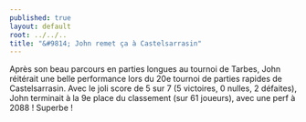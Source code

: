 ```yaml
---
published: true
layout: default
root: ../../..
title: "&#9814; John remet ça à Castelsarrasin"
---
```

Après son beau parcours en parties longues au tournoi de Tarbes, John réitérait une belle performance lors du 20e tournoi de parties rapides de Castelsarrasin. Avec le joli score de 5 sur 7 (5 victoires, 0 nulles, 2 défaites), John terminait à la 9e place du classement (sur 61 joueurs), avec une perf à 2088 ! Superbe !